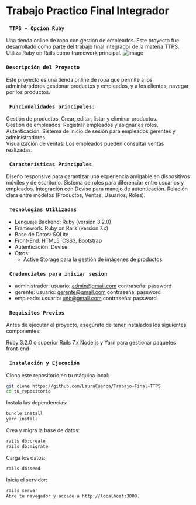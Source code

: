 # Trabajo Practico Final Integrador
### ``` TTPS - Opcion Ruby```
Una tienda online de ropa con gestión de empleados.
Este proyecto fue desarrollado como parte del trabajo final integrador de la materia TTPS. Utiliza Ruby on Rails como framework principal.
![image](https://github.com/user-attachments/assets/5002c8cf-b20c-4b26-98c4-ee60021b5faf)


### ```Descripción del Proyecto```
Este proyecto es una tienda online de ropa que permite a los administradores gestionar productos y empleados, y a los clientes, navegar por los productos.

### ``` Funcionalidades principales:```
Gestión de productos:
 Crear, editar, listar y eliminar productos.<br>
Gestión de empleados:
 Registrar empleados y asignarles roles.<br>
Autenticación:
 Sistema de inicio de sesión para empleados,gerentes y administradores.<br>
Visualización de ventas:
 Los empleados pueden consultar ventas realizadas.

### ``` Características Principales```
Diseño responsive para garantizar una experiencia amigable en dispositivos móviles y de escritorio.
Sistema de roles para diferenciar entre usuarios y empleados.
Integración con Devise para manejo de autenticación.
Relación clara entre modelos (Productos, Ventas, Usuarios, Roles).

### ``` Tecnologías Utilizadas```
- Lenguaje Backend: Ruby (versión 3.2.0)
- Framework: Ruby on Rails (versión 7.x)
- Base de Datos: SQLite
- Front-End: HTML5, CSS3, Bootstrap
- Autenticación: Devise
- Otros:
    - Active Storage para la gestión de imágenes de productos.

### ``` Credenciales para iniciar sesion```
- administrador: 
   usuario: admin@gmail.com
   contraseña: password
- gerente:
  usuario: gerente@gmail.com
  contraseña: password
- empleado:
  usuario: uno@gmail.com
  contraseña: password

### ``` Requisitos Previos```
Antes de ejecutar el proyecto, asegúrate de tener instalados los siguientes componentes:

Ruby 3.2.0 o superior
Rails 7.x
Node.js y Yarn para gestionar paquetes front-end

### ``` Instalación y Ejecución```
Clona este repositorio en tu máquina local:
```bash
git clone https://github.com/LauraCuenca/Trabajo-Final-TTPS
cd tu_repositorio
```
Instala las dependencias:
```bash
bundle install
yarn install
```
Crea y migra la base de datos:
```bash
rails db:create
rails db:migrate
```
Carga los datos:
```bash
rails db:seed
```
Inicia el servidor:
```bash
rails server
Abre tu navegador y accede a http://localhost:3000.
```


